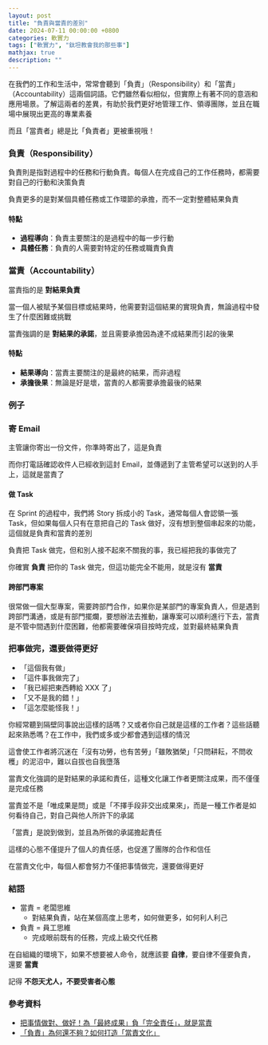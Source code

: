 ```yaml
---
layout: post
title: "負責與當責的差別"
date: 2024-07-11 00:00:00 +0800
categories: 軟實力
tags: ["軟實力", "鈦坦教會我的那些事"]
mathjax: true
description: ""
---
```


在我們的工作和生活中，常常會聽到「負責」（Responsibility）和「當責」（Accountability）這兩個詞語。它們雖然看似相似，但實際上有著不同的意涵和應用場景。了解這兩者的差異，有助於我們更好地管理工作、領導團隊，並且在職場中展現出更高的專業素養

而且「當責者」總是比「負責者」更被重視哦！

### 負責（Responsibility）

負責則是指對過程中的任務和行動負責。每個人在完成自己的工作任務時，都需要對自己的行動和決策負責

負責更多的是對某個具體任務或工作環節的承擔，而不一定對整體結果負責

#### 特點

- **過程導向**：負責主要關注的是過程中的每一步行動
- **具體任務**：負責的人需要對特定的任務或職責負責

### 當責（Accountability）

當責指的是 **對結果負責**

當一個人被賦予某個目標或結果時，他需要對這個結果的實現負責，無論過程中發生了什麼困難或挑戰

當責強調的是 **對結果的承諾**，並且需要承擔因為達不成結果而引起的後果

#### 特點

- **結果導向**：當責主要關注的是最終的結果，而非過程
- **承擔後果**：無論是好是壞，當責的人都需要承擔最後的結果

### 例子

### 寄 Email

主管讓你寄出一份文件，你準時寄出了，這是負責

而你打電話確認收件人已經收到這封 Email，並傳遞到了主管希望可以送到的人手上，這就是當責了

#### 做 Task

在 Sprint 的過程中，我們將 Story 拆成小的 Task，通常每個人會認領一張 Task，但如果每個人只有在意把自己的 Task 做好，沒有想到整個串起來的功能，這個就是負責和當責的差別

負責把 Task 做完，但和別人接不起來不關我的事，我已經把我的事做完了

你確實 **負責** 把你的 Task 做完，但這功能完全不能用，就是沒有 **當責**

#### 跨部門專案

很常做一個大型專案，需要跨部門合作，如果你是某部門的專案負責人，但是遇到跨部門溝通，或是有部門擺爛，要想辦法去推動，讓專案可以順利進行下去，當責是不管中間遇到什麼困難，他都需要確保項目按時完成，並對最終結果負責

### 把事做完，還要做得更好

- 「這個我有做」
- 「這件事我做完了」
- 「我已經把東西轉給 XXX 了」
- 「又不是我的錯！」
- 「這怎麼能怪我！」

你經常聽到隔壁同事說出這樣的話嗎？又或者你自己就是這樣的工作者？這些話聽起來熟悉嗎？在工作中，我們或多或少都會遇到這樣的情況

這會使工作者將沉迷在「沒有功勞，也有苦勞」「雖敗猶榮」「只問耕耘，不問收穫」的泥沼中，難以自拔也自我墮落

當責文化強調的是對結果的承諾和責任，這種文化讓工作者更關注成果，而不僅僅是完成任務

當責並不是「唯成果是問」或是「不擇手段非交出成果來」，而是一種工作者是如何看待自己，對自己與他人所許下的承諾

「當責」是說到做到，並且為所做的承諾擔起責任

這樣的心態不僅提升了個人的責任感，也促進了團隊的合作和信任

在當責文化中，每個人都會努力不僅把事情做完，還要做得更好

### 結語

- 當責 = 老闆思維
    - 對結果負責，站在某個高度上思考，如何做更多，如何利人利己
- 負責 = 員工思維
    - 完成眼前既有的任務，完成上級交代任務

在自組織的環境下，如果不想要被人命令，就應該要 **自律**，要自律不僅要負責，還要 **當責**

記得 **不怨天尤人，不要受害者心態**

### 參考資料

- [把事情做對、做好！為「最終成果」負「完全責任」，就是當責](https://www.managertoday.com.tw/articles/view/1932)
- [「負責」為何還不夠？如何打造「當責文化」](https://www.cw.com.tw/article/5120890)
